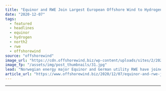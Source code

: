 ```yaml
---
title: "Equinor and RWE Join Largest European Offshore Wind to Hydrogen Project"
date: "2020-12-07"
tags: 
  - featured
  - headlines
  - equinor
  - hydrogen
  - north2
  - rwe
  - offshorewind
source: "offshorewind"
image_url: "https://cdn.offshorewind.biz/wp-content/uploads/sites/2/2020/12/07113004/Equinor-and-RWE-Join-Largest-European-Offshore-Wind-to-Hydrogen-Project.jpg"
image_fp: "/assets/img/post_thumbnails/31.jpg"
lead: "Norwegian energy major Equinor and German utility RWE have joined the NortH2 green hydrogen"
article_url: "https://www.offshorewind.biz/2020/12/07/equinor-and-rwe-join-largest-european-offshore-wind-to-hydrogen-project/"
---
```


---

